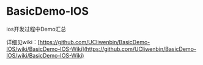 # BasicDemo-IOS
ios开发过程中Demo汇总

详细见wiki：[https://github.com/UCliwenbin/BasicDemo-IOS/wiki/BasicDemo-IOS-Wiki](https://github.com/UCliwenbin/BasicDemo-IOS/wiki/BasicDemo-IOS-Wiki)



